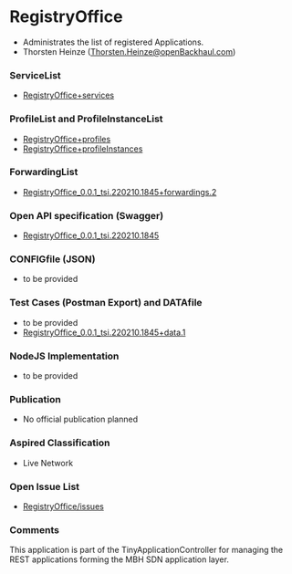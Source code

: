 # RegistryOffice
- Administrates the list of registered Applications.
- Thorsten Heinze (Thorsten.Heinze@openBackhaul.com)

### ServiceList
- [RegistryOffice+services](./RegistryOffice+services.yaml)

### ProfileList and ProfileInstanceList
- [RegistryOffice+profiles](./RegistryOffice+profiles.yaml)
- [RegistryOffice+profileInstances](./RegistryOffice+profileInstances.yaml)

### ForwardingList
- [RegistryOffice_0.0.1_tsi.220210.1845+forwardings.2](./RegistryOffice_0.0.1_tsi.220210.1845+forwardings.2.xlsx)

### Open API specification (Swagger)
- [RegistryOffice_0.0.1_tsi.220210.1845](./RegistryOffice_0.0.1_tsi.date.time.yaml)

### CONFIGfile (JSON)
- to be provided

### Test Cases (Postman Export) and DATAfile
- to be provided
- [RegistryOffice_0.0.1_tsi.220210.1845+data.1](./RegistryOffice_0.0.1_tsi.date.time+data.no.json)

### NodeJS Implementation
- to be provided

### Publication
- No official publication planned

### Aspired Classification
- Live Network

### Open Issue List
- [RegistryOffice/issues](../../issues)

### Comments
This application is part of the TinyApplicationController for managing the REST applications forming the MBH SDN application layer.
